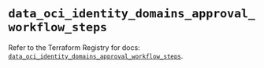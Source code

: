 # `data_oci_identity_domains_approval_workflow_steps`

Refer to the Terraform Registry for docs: [`data_oci_identity_domains_approval_workflow_steps`](https://registry.terraform.io/providers/oracle/oci/7.19.0/docs/data-sources/identity_domains_approval_workflow_steps).
